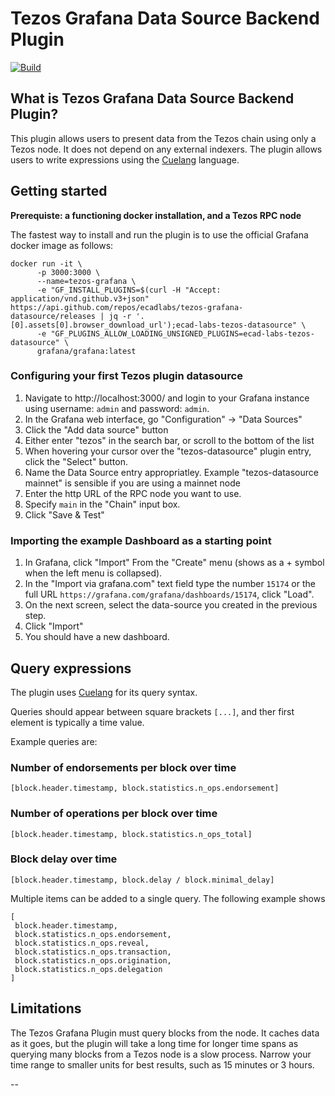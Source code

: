 # Tezos Grafana Data Source Backend Plugin

[![Build](https://github.com/grafana/grafana-starter-datasource-backend/workflows/CI/badge.svg)](https://github.com/grafana/grafana-datasource-backend/actions?query=workflow%3A%22CI%22)

## What is Tezos Grafana Data Source Backend Plugin?

This plugin allows users to present data from the Tezos chain using only a Tezos node. It does not depend on any external indexers. The plugin allows users to write expressions using the [Cuelang][cuelang] language.

## Getting started

__Prerequiste: a functioning docker installation, and a Tezos RPC node__

The fastest way to install and run the plugin is to use the official Grafana docker image as follows:

```
docker run -it \
      -p 3000:3000 \
      --name=tezos-grafana \
      -e "GF_INSTALL_PLUGINS=$(curl -H "Accept: application/vnd.github.v3+json" https://api.github.com/repos/ecadlabs/tezos-grafana-datasource/releases | jq -r '.[0].assets[0].browser_download_url');ecad-labs-tezos-datasource" \
      -e "GF_PLUGINS_ALLOW_LOADING_UNSIGNED_PLUGINS=ecad-labs-tezos-datasource" \
      grafana/grafana:latest
```


### Configuring your first Tezos plugin datasource

1. Navigate to http://localhost:3000/ and login to your Grafana instance using username: `admin` and password: `admin`.
2. In the Grafana web interface, go "Configuration" -> "Data Sources"
3. Click the "Add data source" button
4. Either enter "tezos" in the search bar, or scroll to the bottom of the list
5. When hovering your cursor over the "tezos-datasource" plugin entry, click the "Select" button.
6. Name the Data Source entry appropriatley. Example "tezos-datasource mainnet" is sensible if you are using a mainnet node
8. Enter the http URL of the RPC node you want to use. 
9. Specify `main` in the "Chain" input box.
10. Click "Save & Test"

### Importing the example Dashboard as a starting point

1. In Grafana, click "Import" From the "Create" menu (shows as a + symbol when the left menu is collapsed).
2. In the "Import via grafana.com" text field type the number `15174` or the full URL `https://grafana.com/grafana/dashboards/15174`, click "Load".
3. On the next screen, select the data-source you created in the previous step.
4. Click "Import"
5. You should have a new dashboard.

## Query expressions

The plugin uses [Cuelang][cuelang] for its query syntax.

Queries should appear between square brackets `[...]`, and ther first element is typically a time value.

Example queries are:

### Number of endorsements per block over time

`[block.header.timestamp, block.statistics.n_ops.endorsement]`

### Number of operations per block over time

`[block.header.timestamp, block.statistics.n_ops_total]`

### Block delay over time

`[block.header.timestamp, block.delay / block.minimal_delay]`

Multiple items can be added to a single query. The following example shows 

```
[
 block.header.timestamp, 
 block.statistics.n_ops.endorsement,
 block.statistics.n_ops.reveal,
 block.statistics.n_ops.transaction,
 block.statistics.n_ops.origination,
 block.statistics.n_ops.delegation
]
```


## Limitations

The Tezos Grafana Plugin must query blocks from the node. It caches data as it goes, but the plugin will take a long time for longer time spans as querying many blocks from a Tezos node is a slow process. Narrow your time range to smaller units for best results, such as 15 minutes or 3 hours.

--

[cuelang]: https://cuelang.org/
